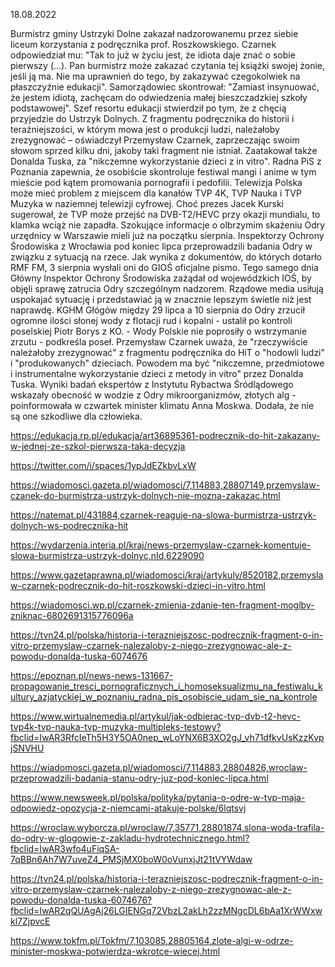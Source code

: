 18.08.2022

Burmistrz gminy Ustrzyki Dolne zakazał nadzorowanemu przez siebie liceum korzystania z podręcznika prof. Roszkowskiego. Czarnek odpowiedział mu: "Tak to już w życiu jest, że idiota daje znać o sobie pierwszy (...). Pan burmistrz może zakazać czytania tej książki swojej żonie, jeśli ją ma. Nie ma uprawnień do tego, by zakazywać czegokolwiek na płaszczyźnie edukacji". Samorządowiec skontrował: "Zamiast insynuować, że jestem idiotą, zachęcam do odwiedzenia małej bieszczadzkiej szkoły podstawowej". Szef resortu edukacji stwierdził po tym, że z chęcią przyjedzie do Ustrzyk Dolnych. Z fragmentu podręcznika do historii i teraźniejszości, w którym mowa jest o produkcji ludzi, należałoby zrezygnować – oświadczył Przemysław Czarnek, zaprzeczając swoim słowom sprzed kilku dni, jakoby taki fragment nie istniał. Zaatakował także Donalda Tuska, za "nikczemne wykorzystanie dzieci z in vitro". Radna PiS z Poznania zapewnia, że osobiście skontroluje festiwal mangi i anime w tym mieście pod kątem promowania pornografii i pedofilii. Telewizja Polska może mieć problem z miejscem dla kanałów TVP 4K, TVP Nauka i TVP Muzyka w naziemnej telewizji cyfrowej. Choć prezes Jacek Kurski sugerował, że TVP może przejść na DVB-T2/HEVC przy okazji mundialu, to klamka wciąż nie zapadła. Szokujące informacje o olbrzymim skażeniu Odry urzędnicy w Warszawie mieli już na początku sierpnia. Inspektorzy Ochrony Środowiska z Wrocławia pod koniec lipca przeprowadzili badania Odry w związku z sytuacją na rzece. Jak wynika z dokumentów, do których dotarło RMF FM, 3 sierpnia wysłali oni do GIOŚ oficjalne pismo. Tego samego dnia Główny Inspektor Ochrony Środowiska zażądał od wojewódzkich IOŚ, by objęli sprawę zatrucia Odry szczególnym nadzorem. Rządowe media usiłują uspokajać sytuację i przedstawiać ją w znacznie lepszym świetle niż jest naprawdę. KGHM Głógów między 29 lipca a 10 sierpnia do Odry zrzucił ogromne ilości słonej wody z flotacji rud i kopalni - ustalił po kontroli poselskiej Piotr Borys z KO. - Wody Polskie nie poprosiły o wstrzymanie zrzutu - podkreśla poseł. Przemysław Czarnek uważa, że "rzeczywiście należałoby zrezygnować" z fragmentu podręcznika do HiT o "hodowli ludzi" i "produkowanych" dzieciach. Powodem ma być "nikczemne, przedmiotowe i instrumentalne wykorzystanie dzieci z metody in vitro" przez Donalda Tuska. Wyniki badań ekspertów z Instytutu Rybactwa Śródlądowego wskazały obecność w wodzie z Odry mikroorganizmów, złotych alg - poinformowała w czwartek minister klimatu Anna Moskwa. Dodała, że nie są one szkodliwe dla człowieka.

https://edukacja.rp.pl/edukacja/art36895361-podrecznik-do-hit-zakazany-w-jednej-ze-szkol-pierwsza-taka-decyzja

https://twitter.com/i/spaces/1ypJdEZkbvLxW

https://wiadomosci.gazeta.pl/wiadomosci/7,114883,28807149,przemyslaw-czanek-do-burmistrza-ustrzyk-dolnych-nie-mozna-zakazac.html

https://natemat.pl/431884,czarnek-reaguje-na-slowa-burmistrza-ustrzyk-dolnych-ws-podrecznika-hit

https://wydarzenia.interia.pl/kraj/news-przemyslaw-czarnek-komentuje-slowa-burmistrza-ustrzyk-dolnyc,nId,6229090

https://www.gazetaprawna.pl/wiadomosci/kraj/artykuly/8520182,przemyslaw-czarnek-podrecznik-do-hit-roszkowski-dzieci-in-vitro.html

https://wiadomosci.wp.pl/czarnek-zmienia-zdanie-ten-fragment-moglby-zniknac-6802691315776096a

https://tvn24.pl/polska/historia-i-terazniejszosc-podrecznik-fragment-o-in-vitro-przemyslaw-czarnek-nalezaloby-z-niego-zrezygnowac-ale-z-powodu-donalda-tuska-6074676

https://epoznan.pl/news-news-131667-propagowanie_tresci_pornograficznych_i_homoseksualizmu_na_festiwalu_kultury_azjatyckiej_w_poznaniu_radna_pis_osobiscie_udam_sie_na_kontrole

https://www.wirtualnemedia.pl/artykul/jak-odbierac-tvp-dvb-t2-hevc-tvp4k-tvp-nauka-tvp-muzyka-multipleks-testowy?fbclid=IwAR3RfcIeTh5H3Y5OA0nep_wLoYNX6B3XO2gJ_vh71dfkvUsKzzKvpjSNVHU

https://wiadomosci.gazeta.pl/wiadomosci/7,114883,28804826,wroclaw-przeprowadzili-badania-stanu-odry-juz-pod-koniec-lipca.html

https://www.newsweek.pl/polska/polityka/pytania-o-odre-w-tvp-maja-odpowiedz-opozycja-z-niemcami-atakuje-polske/6lqtsvj

https://wroclaw.wyborcza.pl/wroclaw/7,35771,28801874,slona-woda-trafila-do-odry-w-glogowie-z-zakladu-hydrotechnicznego.html?fbclid=IwAR3wfo4uFiqSA-7qBBn6Ah7W7uveZ4_PMSjMX0boW0oVunxjJt21tVYWdaw

https://tvn24.pl/polska/historia-i-terazniejszosc-podrecznik-fragment-o-in-vitro-przemyslaw-czarnek-nalezaloby-z-niego-zrezygnowac-ale-z-powodu-donalda-tuska-6074676?fbclid=IwAR2qQUAgAj26LGIENGq72VbzL2akLh2zzMNgcDL6bAa1XrWWxwkl7ZjpvcE

https://www.tokfm.pl/Tokfm/7,103085,28805164,zlote-algi-w-odrze-minister-moskwa-potwierdza-wkrotce-wiecej.html